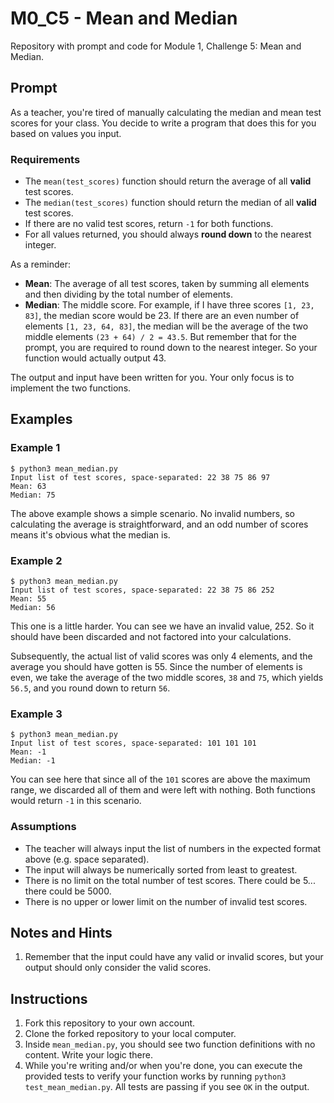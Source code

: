 # M0_C5 - Mean and Median
Repository with prompt and code for Module 1, Challenge 5: Mean and Median.

## Prompt
As a teacher, you're tired of manually calculating the median and mean test scores for your class. You decide to write a program that does this for you based on values you input.

### Requirements
- The `mean(test_scores)` function should return the average of all **valid** test scores.
- The `median(test_scores)` function should return the median of all **valid** test scores.
- If there are no valid test scores, return `-1` for both functions.
- For all values returned, you should always **round down** to the nearest integer.

As a reminder:

- **Mean**: The average of all test scores, taken by summing all elements and then dividing by the total number of elements.
- **Median**: The middle score. For example, if I have three scores `[1, 23, 83]`, the median score would be 23. If there are an even number of elements `[1, 23, 64, 83]`, the median will be the average of the two middle elements `(23 + 64) / 2 = 43.5`. But remember that for the prompt, you are required to round down to the nearest integer. So your function would actually output 43.

The output and input have been written for you. Your only focus is to implement the two functions.

## Examples
### Example 1
```
$ python3 mean_median.py
Input list of test scores, space-separated: 22 38 75 86 97
Mean: 63
Median: 75
```

The above example shows a simple scenario. No invalid numbers, so calculating the average is straightforward, and an odd number of scores means it's obvious what the median is.

### Example 2
```
$ python3 mean_median.py
Input list of test scores, space-separated: 22 38 75 86 252
Mean: 55
Median: 56
```

This one is a little harder. You can see we have an invalid value, 252. So it should have been discarded and not factored into your calculations.

Subsequently, the actual list of valid scores was only 4 elements, and the average you should have gotten is 55. Since the number of elements is even, we take the average of the two middle scores, `38` and `75`, which yields `56.5`, and you round down to return `56`.

### Example 3
```
$ python3 mean_median.py
Input list of test scores, space-separated: 101 101 101 
Mean: -1
Median: -1
```

You can see here that since all of the `101` scores are above the maximum range, we discarded all of them and were left with nothing. Both functions would return `-1` in this scenario.

### Assumptions
- The teacher will always input the list of numbers in the expected format above (e.g. space separated).
- The input will always be numerically sorted from least to greatest.
- There is no limit on the total number of test scores. There could be 5... there could be 5000.
- There is no upper or lower limit on the number of invalid test scores.

## Notes and Hints
1. Remember that the input could have any valid or invalid scores, but your output should only consider the valid scores.

## Instructions
1. Fork this repository to your own account.
2. Clone the forked repository to your local computer.
3. Inside `mean_median.py`, you should see two function definitions with no content. Write your logic there.
4. While you're writing and/or when you're done, you can execute the provided tests to verify your function works by running `python3 test_mean_median.py`. All tests are passing if you see `OK` in the output.

